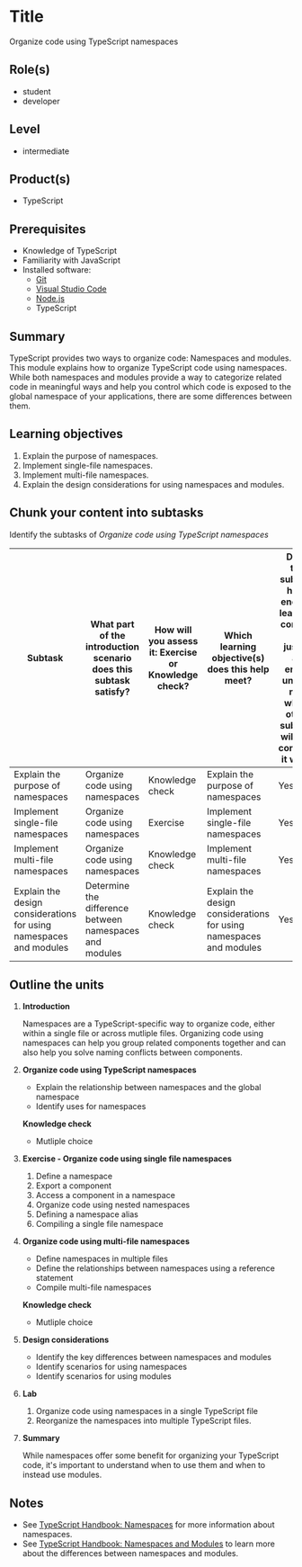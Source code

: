 # Title

Organize code using TypeScript namespaces

## Role(s)

- student
- developer

## Level

- intermediate

## Product(s)

- TypeScript

## Prerequisites

- Knowledge of TypeScript
- Familiarity with JavaScript
- Installed software:
  - [Git](https://git-scm.com/)
  - [Visual Studio Code](https://code.visualstudio.com)
  - [Node.js](https://nodejs.org/)
  - TypeScript

## Summary

TypeScript provides two ways to organize code: Namespaces and modules. This module explains how to organize TypeScript code using namespaces. While both namespaces and modules provide a way to categorize related code in meaningful ways and help you control which code is exposed to the global namespace of your applications, there are some differences between them.

## Learning objectives

1. Explain the purpose of namespaces.
1. Implement single-file namespaces.
1. Implement multi-file namespaces.
1. Explain the design considerations for using namespaces and modules.

## Chunk your content into subtasks

Identify the subtasks of *Organize code using TypeScript namespaces*

| Subtask | What part of the introduction scenario does this subtask satisfy? | How will you assess it: **Exercise or Knowledge check**? | Which learning objective(s) does this help meet? | Does the subtask have enough learning content to justify an entire unit? If not, which other subtask will you combine it with? |
| ---- | ---- | ---- | ---- | ---- |
| Explain the purpose of namespaces | Organize code using namespaces | Knowledge check | Explain the purpose of namespaces | Yes |
| Implement single-file namespaces | Organize code using namespaces | Exercise | Implement single-file namespaces | Yes |
| Implement multi-file namespaces | Organize code using namespaces | Knowledge check | Implement multi-file namespaces | Yes |
| Explain the design considerations for using namespaces and modules | Determine the difference between namespaces and modules | Knowledge check | Explain the design considerations for using namespaces and modules | Yes |

## Outline the units

1. **Introduction**

    Namespaces are a TypeScript-specific way to organize code, either within a single file or across mutliple files. Organizing code using namespaces can help you group related components together and can also help you solve naming conflicts between components.
    
1. **Organize code using TypeScript namespaces**

    - Explain the relationship between namespaces and the global namespace
    - Identify uses for namespaces

    **Knowledge check**

   - Mutliple choice

1. **Exercise - Organize code using single file namespaces**

    1. Define a namespace
    1. Export a component
    1. Access a component in a namespace
    1. Organize code using nested namespaces
    1. Defining a namespace alias
    1. Compiling a single file namespace

1. **Organize code using multi-file namespaces**

    - Define namespaces in multiple files
    - Define the relationships between namespaces using a reference statement
    - Compile multi-file namespaces

    **Knowledge check**

   - Mutliple choice

1. **Design considerations**

    - Identify the key differences between namespaces and modules
    - Identify scenarios for using namespaces
    - Identify scenarios for using modules

1. **Lab**

    1. Organize code using namespaces in a single TypeScript file
    1. Reorganize the namespaces into multiple TypeScript files.

1. **Summary**

    While namespaces offer some benefit for organizing your TypeScript code, it's important to understand when to use them and when to instead use modules. 

## Notes

- See [TypeScript Handbook: Namespaces](https://www.typescriptlang.org/docs/handbook/namespaces.html) for more information about namespaces.
- See [TypeScript Handbook: Namespaces and Modules](https://www.typescriptlang.org/docs/handbook/namespaces-and-modules.html) to learn more about the differences between namespaces and modules.
